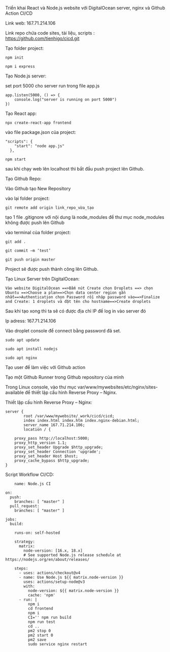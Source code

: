 Triển khai React và Node.js website với DigitalOcean server, nginx và Github Action CI/CD


Link web: 167.71.214.106

Link repo chứa code sites, tài liệu, scripts : https://github.com/tienhigo/cicd.git


Tạo folder project:

    npm init
    
    npm i express

Tạo Node.js server: 

set port 5000 cho server run trong file app.js

    app.listen(5000, () => {
        console.log("server is running on port 5000")
    })

Tạo React app:

    npx create-react-app frontend

vào file package.json của project:

    "scripts": {
        "start": "node app.js"
      },
  
    npm start

sau khi chạy web lên localhost thì bắt đầu push project lên Github.


Tạo Github Repo:

Vào Github tạo New Repository

vào lại folder project:

    git remote add origin link_repo_vừa_tạo

tạo 1 file .gitignore với nội dung là node_modules để thư mục node_modules không được push lên Github

vào terminal của folder project:

    git add .

    git commit –m ‘test’

    git push origin master

Project sẽ được push thành công lên Github.

Tạo Linux Server trên DigitalOcean:

    Vào website DigitalOcean ==>Bấm nút Create chọn Droplets ==> chọn Ubuntu ==>Choose a plan==>Chọn data center region gần nhất==>Authentication chọn Password rồi nhập password vào==>Finalize and Create: 1 droplets và đặt tên cho hostname==>Create droplets

Sau khi tạo xong thì ta sẽ có được địa chỉ IP để log in vào server đó

Ip adress: 167.71.214.106

Vào droplet console để connect bằng password đã set.

    sudo apt update
    
    sudo apt install nodejs
    
    sudo apt nginx
    
Tạo user để làm việc với Github action

Tạo một Github Runner trong Github repository của mình

Trong Linux console, vào thư mục var/www/mywebsites/etc/nginx/sites-available để thiết lập cấu hình Reverse Proxy – Nginx.


Thiết lập cấu hình Reverse Proxy – Nginx:  

    server {    
            root /var/www/mywebsite/_work/cicd/cicd; 
            index index.html index.htm index.nginx-debian.html; 
            server_name 167.71.214.106; 
            location / {
            
        proxy_pass http://localhost:5000;
        proxy_http_version 1.1; 
        proxy_set_header Upgrade $http_upgrade; 
        proxy_set_header Connection 'upgrade'; 
        proxy_set_header Host $host;
        proxy_cache_bypass $http_upgrade;
    }


Script Workflow CI/CD:
    
        name: Node.js CI
    
    on:
      push:
        branches: [ "master" ]
      pull_request:
        branches: [ "master" ]
    
    jobs:
      build:
    
        runs-on: self-hosted
    
        strategy:
          matrix:
            node-version: [16.x, 18.x]
            # See supported Node.js release schedule at https://nodejs.org/en/about/releases/
    
        steps:
          - uses: actions/checkout@v4
          - name: Use Node.js ${{ matrix.node-version }}
            uses: actions/setup-node@v3
            with:
              node-version: ${{ matrix.node-version }}
              cache: 'npm'
          - run: |
              npm i
              cd frontend
              npm i
              CI='' npm run build
              npm run test
              cd ..
              pm2 stop 0
              pm2 start 0
              pm2 save
              sudo service nginx restart

        

